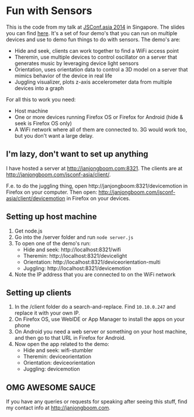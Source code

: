 # Fun with Sensors

This is the code from my talk at [JSConf.asia 2014](http://2014.jsconf.asia/) in Singapore.
The slides you can find [here](http://www.slideshare.net/janjongboom/fun-with-sensors-jsconfasia-2014).
It's a set of four demo's that you can run on multiple devices and use to demo
fun things to do with sensors. The demo's are:

* Hide and seek, clients can work together to find a WiFi access point
* Theremin, use multiple devices to control oscillator on a server that generates music by leveraging device light sensors
* Orientation, uses orientation data to control a 3D model on a server that mimics behavior of the device in real life
* Juggling visualizer, plots z-axis accelerometer data from multiple devices into a graph

For all this to work you need:

* Host machine
* One or more devices running Firefox OS or Firefox for Android
    (hide & seek is Firefox OS only)
* A WiFi network where all of them are connected to. 3G would work too, but you don't want a large delay.

## I'm lazy, don't want to set up anything

I have hosted a server at http://janjongboom.com:8321.
The clients are at http://janjongboom.com/jsconf-asia/client/.


F.e. to do the juggling thing, open http://janjongboom:8321/devicemotion
in Firefox on your computer. Then open:
http://janjongboom.com/jsconf-asia/client/devicemotion in Firefox on your devices.

## Setting up host machine

1. Get node.js
2. Go into the /server folder and run `node server.js`
3. To open one of the demo's run:
    * Hide and seek: http://localhost:8321/wifi
    * Theremin: http://localhost:8321/devicelight
    * Orientation: http://localhost:8321/deviceorientation-multi
    * Juggling: http://localhost:8321/devicemotion
4. Note the IP address that you are connected to on the WiFi network

## Setting up clients

1. In the /client folder do a search-and-replace. Find `10.10.0.247` and replace it with your own IP.
2. On Firefox OS, use WebIDE or App Manager to install the apps on your phone
3. On Android you need a web server or something on your host machine,
    and then go to that URL in Firefox for Android.
4. Now open the app related to the demo:
    * Hide and seek: wifi-stumbler
    * Theremin: deviceorientation
    * Orientation: deviceorientation
    * Juggling: devicemotion

## OMG AWESOME SAUCE

If you have any queries or requests for speaking after seeing this stuff,
find my contact info at http://janjongboom.com.

